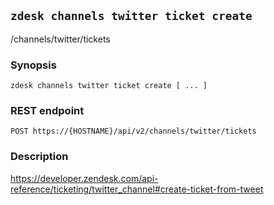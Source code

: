 ## `zdesk channels twitter ticket create`

/channels/twitter/tickets

### Synopsis

    zdesk channels twitter ticket create [ ... ]

### REST endpoint

    POST https://{HOSTNAME}/api/v2/channels/twitter/tickets

### Description

https://developer.zendesk.com/api-reference/ticketing/twitter_channel#create-ticket-from-tweet

